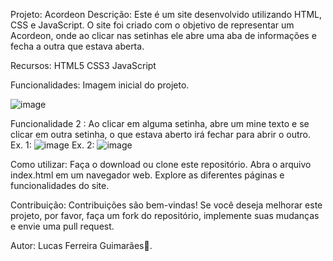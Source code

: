 Projeto: Acordeon
Descrição:
Este é um site desenvolvido utilizando HTML, CSS e JavaScript. O site foi criado com o objetivo de representar um Acordeon, onde ao clicar nas setinhas ele abre uma aba de informações e fecha a outra que estava aberta.

Recursos:
HTML5
CSS3
JavaScript

Funcionalidades: Imagem inicial do projeto.

![image](https://github.com/lfguimara/acordeon/assets/138631124/d35ec432-3d6c-4784-8345-0722d1f4922f)

Funcionalidade 2 : Ao clicar em alguma setinha, abre um mine texto e se clicar em outra setinha, o que estava aberto irá fechar para abrir o outro.
Ex. 1:
![image](https://github.com/lfguimara/acordeon/assets/138631124/ebe1f3a5-6a5d-4c9f-99ec-a389557757d2)
Ex. 2:
![image](https://github.com/lfguimara/acordeon/assets/138631124/293a8521-9f6b-432b-86e6-bcfbeb830696)

Como utilizar:
Faça o download ou clone este repositório.
Abra o arquivo index.html em um navegador web.
Explore as diferentes páginas e funcionalidades do site.

Contribuição:
Contribuições são bem-vindas! Se você deseja melhorar este projeto, por favor, faça um fork do repositório, implemente suas mudanças e envie uma pull request.

Autor:
Lucas Ferreira Guimarães👾.
